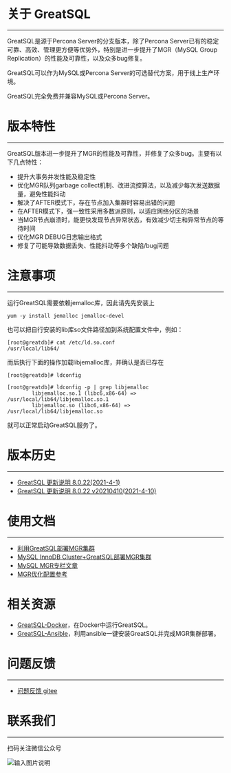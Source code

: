 # 关于 GreatSQL
--- 

GreatSQL是源于Percona Server的分支版本，除了Percona Server已有的稳定可靠、高效、管理更方便等优势外，特别是进一步提升了MGR（MySQL Group Replication）的性能及可靠性，以及众多bug修复。

GreatSQL可以作为MySQL或Percona Server的可选替代方案，用于线上生产环境。

GreatSQL完全免费并兼容MySQL或Percona Server。


# 版本特性
---
GreatSQL版本进一步提升了MGR的性能及可靠性，并修复了众多bug。主要有以下几点特性：

- 提升大事务并发性能及稳定性
- 优化MGR队列garbage collect机制、改进流控算法，以及减少每次发送数据量，避免性能抖动
- 解决了AFTER模式下，存在节点加入集群时容易出错的问题
- 在AFTER模式下，强一致性采用多数派原则，以适应网络分区的场景
- 当MGR节点崩溃时，能更快发现节点异常状态，有效减少切主和异常节点的等待时间
- 优化MGR DEBUG日志输出格式
- 修复了可能导致数据丢失、性能抖动等多个缺陷/bug问题

# 注意事项
---
运行GreatSQL需要依赖jemalloc库，因此请先先安装上
```
yum -y install jemalloc jemalloc-devel
```
也可以把自行安装的lib库so文件路径加到系统配置文件中，例如：
```
[root@greatdb]# cat /etc/ld.so.conf
/usr/local/lib64/
```
而后执行下面的操作加载libjemalloc库，并确认是否已存在
```
[root@greatdb]# ldconfig

[root@greatdb]# ldconfig -p | grep libjemalloc
        libjemalloc.so.1 (libc6,x86-64) => /usr/local/lib64/libjemalloc.so.1
        libjemalloc.so (libc6,x86-64) => /usr/local/lib64/libjemalloc.so
```
就可以正常启动GreatSQL服务了。


# 版本历史
---
- [GreatSQL 更新说明 8.0.22(2021-4-1)](https://gitee.com/GreatSQL/GreatSQL/blob/master/relnotes/changes-greatsql-8-0-22.md)
- [GreatSQL 更新说明 8.0.22 v20210410(2021-4-10)](https://gitee.com/GreatSQL/GreatSQL/blob/master/relnotes/changes-greatsql-8-0-22-v20210410.md)



# 使用文档
---
- [利用GreatSQL部署MGR集群](https://gitee.com/GreatSQL/GreatSQL/wikis/%E5%88%A9%E7%94%A8GreatSQL%E9%83%A8%E7%BD%B2MGR%E9%9B%86%E7%BE%A4%EF%BC%8C%E5%B9%B6%E5%AE%8C%E6%88%90%E6%B7%BB%E5%8A%A0%E6%96%B0%E8%8A%82%E7%82%B9%20%E3%80%81%E6%BB%9A%E5%8A%A8%E5%8D%87%E7%BA%A7%E3%80%81%E5%88%87%E4%B8%BB?sort_id=4163523)
- [MySQL InnoDB Cluster+GreatSQL部署MGR集群](https://gitee.com/GreatSQL/GreatSQL/wikis/MySQL%20InnoDB%20Cluster+GreatSQL%E5%BF%AB%E9%80%9F%E9%83%A8%E7%BD%B2MGR%E9%9B%86%E7%BE%A4%EF%BC%8C%E5%B9%B6%E5%AE%9E%E7%8E%B0%E8%AF%BB%E5%86%99%E5%88%86%E7%A6%BB%E5%92%8C%E6%95%85%E9%9A%9C%E8%87%AA%E5%8A%A8%E8%BD%AC%E7%A7%BB?sort_id=4163532)
- [MySQL MGR专栏文章](https://mp.weixin.qq.com/mp/homepage?__biz=MjM5NzAzMTY4NQ==&hid=16&sn=9d3d21966d850dcf158e5b676d9060ed&scene=18#wechat_redirect)
- [MGR优化配置参考](https://gitee.com/GreatSQL/GreatSQL/wikis/MGR%E6%9C%80%E4%BD%B3%E9%85%8D%E7%BD%AE%E5%8F%82%E8%80%83?sort_id=4163506)

# 相关资源
- [GreatSQL-Docker](https://gitee.com/GreatSQL/GreatSQL-Docker)，在Docker中运行GreatSQL。
- [GreatSQL-Ansible](https://gitee.com/GreatSQL/GreatSQL-Ansible)，利用ansible一键安装GreatSQL并完成MGR集群部署。

# 问题反馈
---
- [问题反馈 gitee](https://gitee.com/GreatSQL/GreatSQL/issues)


# 联系我们
---

扫码关注微信公众号

![输入图片说明](https://images.gitee.com/uploads/images/2021/0802/141935_2ea2c196_8779455.jpeg "greatsql社区-wx-qrcode-0.5m.jpg")

